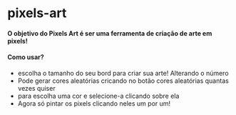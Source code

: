 # pixels-art

#### O objetivo do Pixels Art é ser uma ferramenta de criação de arte em pixels!

#### Como usar?

- escolha o tamanho do seu bord para criar sua arte! Alterando o número
- Pode gerar cores aleatórias cricando no botão cores aleatórias quantas vezes quiser
- para escolha uma cor e selecione-a clicando sobre ela
- Agora só pintar os pixels clicando neles um por um!

